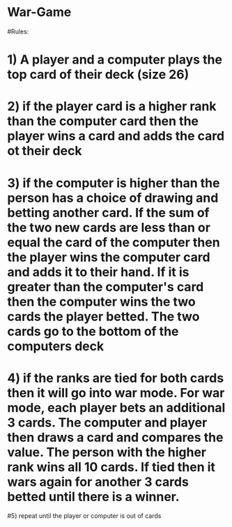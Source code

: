 # War-Game
#Rules:
# 1) A player and a computer plays the top card of their deck (size 26)
# 2) if the player card is a higher rank than the computer card then the player wins a card and adds the card ot their deck
# 3) if the computer is higher than the person has a choice of drawing and betting another card. If the sum of the two new cards are less than or equal the card of the computer then the player wins the computer card and adds it to their hand. If it is greater than the computer's card then the computer wins the two cards the player betted. The two cards go to the bottom of the computers deck
# 4) if the ranks are tied for both cards then it will go into war mode. For war mode, each player bets an additional 3 cards. The computer and player then draws a card and compares the value. The person with the higher rank wins all 10 cards. If tied then it wars again for another 3 cards betted until there is a winner.
#5) repeat until the player or computer is out of cards
